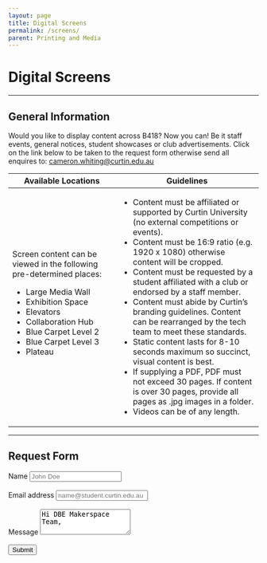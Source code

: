 ```yaml
---
layout: page
title: Digital Screens
permalink: /screens/
parent: Printing and Media
---
```


# Digital Screens

***

## General Information

Would you like to display content across B418? Now you can! Be it staff events, general notices, student showcases or club advertisements. Click on the link below to be taken to the request form otherwise send all enquires to: [cameron.whiting@curtin.edu.au](mailto:cameron.whiting@curtin.edu.au)

<!-- Formatted this way due to dot points in tables not being easily supported in markdown -->

<table>
  <thead>
    <tr>
      <th>Available Locations</th>
      <th>Guidelines</th>
    </tr>
  </thead>
  <tr>
    <td>Screen content can be viewed in the following pre-determined places:
      <ul>
        <li>Large Media Wall</li>
        <li>Exhibition Space</li>
        <li>Elevators</li>
        <li>Collaboration Hub</li>
        <li>Blue Carpet Level 2</li>
        <li>Blue Carpet Level 3</li>
        <li>Plateau</li>
      </ul>
    </td>
    <td>
      <ul>
        <li>Content must be affiliated or supported by Curtin University (no external competitions or events).</li>
        <li>Content must be 16:9 ratio (e.g. 1920 x 1080) otherwise content will be cropped.</li>
        <li>Content must be requested by a student affiliated with a club or endorsed by a staff member.</li>
        <li>Content must abide by Curtin’s branding guidelines. Content can be rearranged by the tech team to meet these standards.</li>
        <li>Static content lasts for 8-10 seconds maximum so succinct, visual content is best.</li>
        <li> If supplying a PDF, PDF must not exceed 30 pages. If content is over 30 pages, provide all pages as .jpg images in a folder. </li>
        <li>Videos can be of any length. </li>
      </ul>
    </td>
  </tr>
</table>

***

## Request Form

<form action="https://formspree.io/f/mqkjyepw" method="POST">
    <div class="form-group">
        <label for="name">Name</label>
        <input type="text" class="form-control" id="name" name="name" placeholder="John Doe" required>
        </div> <br>
    <div class="form-group">
        <label for="email">Email address</label>
        <input type="email" class="form-control" id="email" placeholder="name@student.curtin.edu.au" name="email" required>
    </div> <br>
    <div class="form-group">
        <label for="message">Message</label>
        <textarea class="form-control" id="message" rows="3" name="message" required>Hi DBE Makerspace Team,</textarea>
    </div>
    <br>
    <button type="submit" class="btn btn-primary">Submit</button>
</form>
